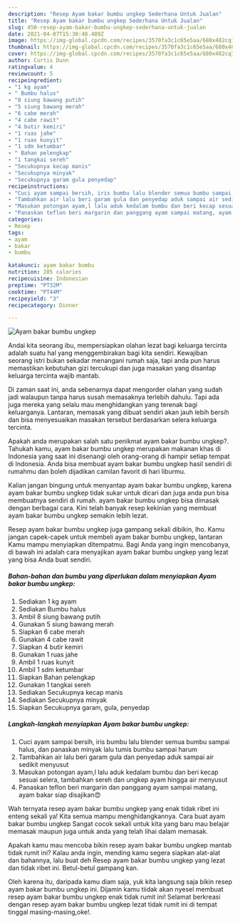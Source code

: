 ```yaml
---
description: "Resep Ayam bakar bumbu ungkep Sederhana Untuk Jualan"
title: "Resep Ayam bakar bumbu ungkep Sederhana Untuk Jualan"
slug: 450-resep-ayam-bakar-bumbu-ungkep-sederhana-untuk-jualan
date: 2021-04-07T15:30:48.489Z
image: https://img-global.cpcdn.com/recipes/3570fa3c1c65e5aa/680x482cq70/ayam-bakar-bumbu-ungkep-foto-resep-utama.jpg
thumbnail: https://img-global.cpcdn.com/recipes/3570fa3c1c65e5aa/680x482cq70/ayam-bakar-bumbu-ungkep-foto-resep-utama.jpg
cover: https://img-global.cpcdn.com/recipes/3570fa3c1c65e5aa/680x482cq70/ayam-bakar-bumbu-ungkep-foto-resep-utama.jpg
author: Curtis Dunn
ratingvalue: 4
reviewcount: 5
recipeingredient:
- "1 kg ayam"
- " Bumbu halus"
- "8 siung bawang putih"
- "5 siung bawang merah"
- "6 cabe merah"
- "4 cabe rawit"
- "4 butir kemiri"
- "1 ruas jahe"
- "1 ruas kunyit"
- "1 sdm ketumbar"
- " Bahan pelengkap"
- "1 tangkai sereh"
- "Secukupnya kecap manis"
- "Secukupnya minyak"
- "Secukupnya garam gula penyedap"
recipeinstructions:
- "Cuci ayam sampai bersih, iris bumbu lalu blender semua bumbu sampai halus, dan panaskan minyak lalu tumis bumbu sampai harum"
- "Tambahkan air lalu beri garam gula dan penyedap aduk sampai air sedikit menyusut"
- "Masukan potongan ayam,l lalu aduk kedalam bumbu dan beri kecap sesuai selera, tambahkan sereh dan ungkep ayam hingga air menyusut"
- "Panaskan teflon beri margarin dan panggang ayam sampai matang, ayam bakar siap disajikan😍"
categories:
- Resep
tags:
- ayam
- bakar
- bumbu

katakunci: ayam bakar bumbu 
nutrition: 205 calories
recipecuisine: Indonesian
preptime: "PT32M"
cooktime: "PT44M"
recipeyield: "3"
recipecategory: Dinner

---
```



![Ayam bakar bumbu ungkep](https://img-global.cpcdn.com/recipes/3570fa3c1c65e5aa/680x482cq70/ayam-bakar-bumbu-ungkep-foto-resep-utama.jpg)

Andai kita seorang ibu, mempersiapkan olahan lezat bagi keluarga tercinta adalah suatu hal yang menggembirakan bagi kita sendiri. Kewajiban seorang istri bukan sekadar menangani rumah saja, tapi anda pun harus memastikan kebutuhan gizi tercukupi dan juga masakan yang disantap keluarga tercinta wajib mantab.

Di zaman  saat ini, anda sebenarnya dapat mengorder olahan yang sudah jadi walaupun tanpa harus susah memasaknya terlebih dahulu. Tapi ada juga mereka yang selalu mau menghidangkan yang terenak bagi keluarganya. Lantaran, memasak yang dibuat sendiri akan jauh lebih bersih dan bisa menyesuaikan masakan tersebut berdasarkan selera keluarga tercinta. 



Apakah anda merupakan salah satu penikmat ayam bakar bumbu ungkep?. Tahukah kamu, ayam bakar bumbu ungkep merupakan makanan khas di Indonesia yang saat ini disenangi oleh orang-orang di hampir setiap tempat di Indonesia. Anda bisa membuat ayam bakar bumbu ungkep hasil sendiri di rumahmu dan boleh dijadikan camilan favorit di hari liburmu.

Kalian jangan bingung untuk menyantap ayam bakar bumbu ungkep, karena ayam bakar bumbu ungkep tidak sukar untuk dicari dan juga anda pun bisa membuatnya sendiri di rumah. ayam bakar bumbu ungkep bisa dimasak dengan berbagai cara. Kini telah banyak resep kekinian yang membuat ayam bakar bumbu ungkep semakin lebih lezat.

Resep ayam bakar bumbu ungkep juga gampang sekali dibikin, lho. Kamu jangan capek-capek untuk membeli ayam bakar bumbu ungkep, lantaran Kamu mampu menyiapkan ditempatmu. Bagi Anda yang ingin mencobanya, di bawah ini adalah cara menyajikan ayam bakar bumbu ungkep yang lezat yang bisa Anda buat sendiri.

<!--inarticleads1-->

##### Bahan-bahan dan bumbu yang diperlukan dalam menyiapkan Ayam bakar bumbu ungkep:

1. Sediakan 1 kg ayam
1. Sediakan  Bumbu halus
1. Ambil 8 siung bawang putih
1. Gunakan 5 siung bawang merah
1. Siapkan 6 cabe merah
1. Gunakan 4 cabe rawit
1. Siapkan 4 butir kemiri
1. Gunakan 1 ruas jahe
1. Ambil 1 ruas kunyit
1. Ambil 1 sdm ketumbar
1. Siapkan  Bahan pelengkap
1. Gunakan 1 tangkai sereh
1. Sediakan Secukupnya kecap manis
1. Sediakan Secukupnya minyak
1. Siapkan Secukupnya garam, gula, penyedap




<!--inarticleads2-->

##### Langkah-langkah menyiapkan Ayam bakar bumbu ungkep:

1. Cuci ayam sampai bersih, iris bumbu lalu blender semua bumbu sampai halus, dan panaskan minyak lalu tumis bumbu sampai harum
1. Tambahkan air lalu beri garam gula dan penyedap aduk sampai air sedikit menyusut
1. Masukan potongan ayam,l lalu aduk kedalam bumbu dan beri kecap sesuai selera, tambahkan sereh dan ungkep ayam hingga air menyusut
1. Panaskan teflon beri margarin dan panggang ayam sampai matang, ayam bakar siap disajikan😍




Wah ternyata resep ayam bakar bumbu ungkep yang enak tidak ribet ini enteng sekali ya! Kita semua mampu menghidangkannya. Cara buat ayam bakar bumbu ungkep Sangat cocok sekali untuk kita yang baru mau belajar memasak maupun juga untuk anda yang telah lihai dalam memasak.

Apakah kamu mau mencoba bikin resep ayam bakar bumbu ungkep mantab tidak rumit ini? Kalau anda ingin, mending kamu segera siapkan alat-alat dan bahannya, lalu buat deh Resep ayam bakar bumbu ungkep yang lezat dan tidak ribet ini. Betul-betul gampang kan. 

Oleh karena itu, daripada kamu diam saja, yuk kita langsung saja bikin resep ayam bakar bumbu ungkep ini. Dijamin kamu tiidak akan nyesel membuat resep ayam bakar bumbu ungkep enak tidak rumit ini! Selamat berkreasi dengan resep ayam bakar bumbu ungkep lezat tidak rumit ini di tempat tinggal masing-masing,oke!.

